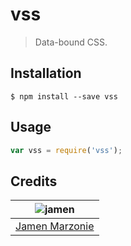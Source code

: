 # vss
> Data-bound CSS.

## Installation
```shell
$ npm install --save vss
```

## Usage
```javascript
var vss = require('vss');
```

## Credits
| ![jamen][avatar] |
|:---:|
| [Jamen Marzonie][github] |

  [avatar]: https://avatars.githubusercontent.com/u/6251703?v=3&s=125
  [github]: https://github.com/jamen
